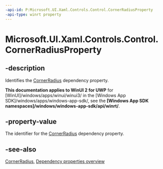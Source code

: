 ```yaml
---
-api-id: P:Microsoft.UI.Xaml.Controls.Control.CornerRadiusProperty
-api-type: winrt property
---
```


<!-- Property syntax.
public DependencyProperty CornerRadiusProperty { get; }
-->

# Microsoft.UI.Xaml.Controls.Control.CornerRadiusProperty

## -description

Identifies the [CornerRadius](control_cornerradius.md) dependency property.

**This documentation applies to WinUI 2 for UWP** for [WinUI]/windows/apps/winui/winui3/ in the [Windows App SDK]/windows/apps/windows-app-sdk/, see the **[Windows App SDK namespaces]/windows/windows-app-sdk/api/winrt/**.

## -property-value

The identifier for the [CornerRadius](control_cornerradius.md) dependency property.

## -see-also

[CornerRadius](control_cornerradius.md), [Dependency properties overview](/windows/uwp/xaml-platform/dependency-properties-overview)
